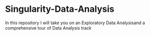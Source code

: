 # Singularity-Data-Analysis
In this repository I will take you on an Exploratory Data Analysisand a comprehensive tour of Data Analysis track 
